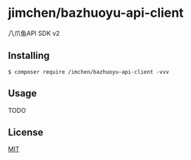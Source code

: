 # jimchen/bazhuoyu-api-client

八爪鱼API SDK v2

## Installing

```shell
$ composer require /imchen/bazhuoyu-api-client -vvv
```

## Usage

TODO

## License

[MIT](/LICENSE)